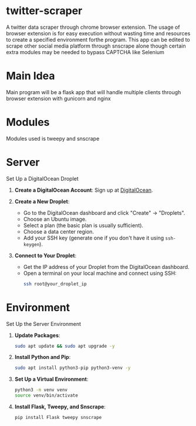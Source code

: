 # twitter-scraper
A twitter data scraper through chrome browser extension. The usage of browser extension is for easy execution without wasting time and resources to create a specified
environment forthe program. This app can be edited to scrape other social media platform through snscrape alone though certain extra modules may be needed to bypass CAPTCHA like Selenium

# Main Idea
Main program will be a flask app that will handle multiple clients through browser extension with gunicorn and nginx

# Modules
Modules used is tweepy and snscrape

# Server
Set Up a DigitalOcean Droplet

1. **Create a DigitalOcean Account**: Sign up at [DigitalOcean](https://www.digitalocean.com/).

2. **Create a New Droplet**:
   - Go to the DigitalOcean dashboard and click "Create" -> "Droplets".
   - Choose an Ubuntu image.
   - Select a plan (the basic plan is usually sufficient).
   - Choose a data center region.
   - Add your SSH key (generate one if you don't have it using `ssh-keygen`).

3. **Connect to Your Droplet**:
   - Get the IP address of your Droplet from the DigitalOcean dashboard.
   - Open a terminal on your local machine and connect using SSH:
     ```bash
     ssh root@your_droplet_ip

# Environment 
Set Up the Server Environment

1. **Update Packages**:
   ```bash
   sudo apt update && sudo apt upgrade -y
   ```

2. **Install Python and Pip**:
   ```bash
   sudo apt install python3-pip python3-venv -y
   ```

3. **Set Up a Virtual Environment**:
   ```bash
   python3 -m venv venv
   source venv/bin/activate
   ```

4. **Install Flask, Tweepy, and Snscrape**:
   ```bash
   pip install Flask tweepy snscrape




